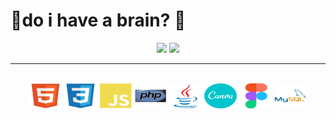 # 🤨do i have a brain? 🧠

<section align="center">

<img height="180em" src="https://github-readme-stats.vercel.app/api/top-langs/?username=charlon-156&layout=compact&langs_count=16&theme=aura&include_all_commits=true"/>
<img height="180em" src="https://github-readme-stats.vercel.app/api?username=charlon-156&show_icons=true&theme=aura&include_all_commits=true&count_private=true"/>
</section>

<hr>

<div style="display: inline_block" align="center"><br>
  <img title="HTML5" align="center" alt="HTML" height="40" width="52" src="https://raw.githubusercontent.com/devicons/devicon/master/icons/html5/html5-original.svg">
  <img title="CSS3" align="center" alt="CSS" height="40" width="52" src="https://raw.githubusercontent.com/devicons/devicon/master/icons/css3/css3-original.svg">
  <img title="JavaScript" align="center" alt="JavaScript" height="40" width="52" src="https://raw.githubusercontent.com/devicons/devicon/master/icons/javascript/javascript-plain.svg">
  <img title="PHP" align="center" alt="PHP" height="40" width="52" src="https://raw.githubusercontent.com/devicons/devicon/master/icons/php/php-original.svg">
  <img title="Java" align="center" alt="Java" height="40" width="52" src="https://raw.githubusercontent.com/devicons/devicon/master/icons/java/java-original.svg">
  <img title="Canva" align="center" alt"Canva" height="40" width="52" src="https://raw.githubusercontent.com/devicons/devicon/master/icons/canva/canva-original.svg">
  <img title="Figma" align="center" alt"Figma" height="40" width="52" src="https://raw.githubusercontent.com/devicons/devicon/master/icons/figma/figma-original.svg">
  <img title="Mysql" align="center" alt"Mysql" height="40" width="52" src="https://raw.githubusercontent.com/devicons/devicon/master/icons/mysql/mysql-original-wordmark.svg">
</div>

  <!-- Cobra desativada por tempo indeterminado
  ![snake gif](https://github.com/charlon-156/charlon-156/blob/output/github-contribution-grid-snake.svg)
  -->
